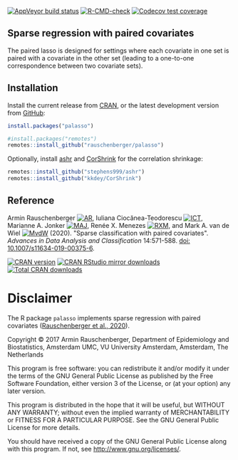 
<!--
[![Travis-CI Build
Status](https://travis-ci.org/rauschenberger/palasso.svg)](https://travis-ci.org/rauschenberger/palasso)
-->

[![AppVeyor build status](https://ci.appveyor.com/api/projects/status/github/rauschenberger/palasso?svg=true)](https://ci.appveyor.com/project/rauschenberger/palasso)
[![R-CMD-check](https://github.com/rauschenberger/palasso/actions/workflows/R-CMD-check.yaml/badge.svg)](https://github.com/rauschenberger/palasso/actions/workflows/R-CMD-check.yaml)
[![Codecov test coverage](https://codecov.io/gh/rauschenberger/palasso/graph/badge.svg)](https://app.codecov.io/gh/rauschenberger/palasso)

## Sparse regression with paired covariates

The paired lasso is designed for settings where each covariate in one set is paired with a covariate in the other set (leading to a one-to-one correspondence between two covariate sets).

## Installation

Install the current release from
[CRAN](https://CRAN.R-project.org/package=palasso), or the latest
development version from
[GitHub](https://github.com/rauschenberger/palasso):

``` r
install.packages("palasso")
```

``` r
#install.packages("remotes")
remotes::install_github("rauschenberger/palasso")
```

Optionally, install [ashr](https://github.com/stephens999/ashr) and
[CorShrink](https://github.com/kkdey/CorShrink) for the correlation
shrinkage:

``` r
remotes::install_github("stephens999/ashr")
remotes::install_github("kkdey/CorShrink")
```

## Reference

Armin Rauschenberger
[![AR](https://info.orcid.org/wp-content/uploads/2019/11/orcid_16x16.png)](https://orcid.org/0000-0001-6498-4801),
Iuliana Ciocănea-Teodorescu
[![ICT](https://info.orcid.org/wp-content/uploads/2019/11/orcid_16x16.png)](https://orcid.org/0000-0003-2489-9025),
Marianne A. Jonker
[![MAJ](https://info.orcid.org/wp-content/uploads/2019/11/orcid_16x16.png)](https://orcid.org/0000-0003-0134-8482),
Renée X. Menezes
[![RXM](https://info.orcid.org/wp-content/uploads/2019/11/orcid_16x16.png)](https://orcid.org/0000-0002-1378-2721),
and Mark A. van de Wiel
[![MvdW](https://info.orcid.org/wp-content/uploads/2019/11/orcid_16x16.png)](https://orcid.org/0000-0003-4780-8472)
(2020). "Sparse classification with paired covariates".
*Advances in Data Analysis and Classification* 14:571-588.
[doi: 10.1007/s11634-019-00375-6](https://doi.org/10.1007/s11634-019-00375-6).

[![CRAN
version](https://www.r-pkg.org/badges/version/palasso)](https://CRAN.R-project.org/package=palasso)
[![CRAN RStudio mirror
downloads](https://cranlogs.r-pkg.org/badges/palasso)](https://CRAN.R-project.org/package=palasso)
[![Total CRAN
downloads](https://cranlogs.r-pkg.org/badges/grand-total/palasso)](https://CRAN.R-project.org/package=palasso)

# Disclaimer

The R package `palasso` implements sparse regression with paired covariates ([Rauschenberger et al., 2020](https://doi.org/10.1007/s11634-019-00375-6)).

Copyright &copy; 2017 Armin Rauschenberger, Department of Epidemiology and Biostatistics, Amsterdam UMC, VU University Amsterdam, Amsterdam, The Netherlands

This program is free software: you can redistribute it and/or modify it under the terms of the GNU General Public License as published by the Free Software Foundation, either version 3 of the License, or (at your option) any later version.

This program is distributed in the hope that it will be useful, but WITHOUT ANY WARRANTY; without even the implied warranty of MERCHANTABILITY or FITNESS FOR A PARTICULAR PURPOSE. See the GNU General Public License for more details.

You should have received a copy of the GNU General Public License along with this program. If not, see http://www.gnu.org/licenses/.
